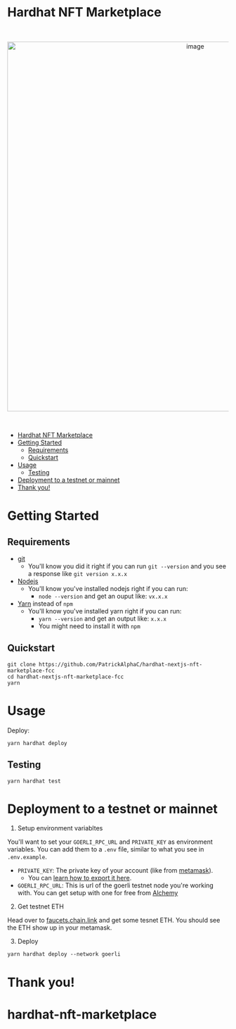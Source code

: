 # Hardhat NFT Marketplace

<br/>
<p align="center">
<img width="840" alt="image" src="https://user-images.githubusercontent.com/97832811/202105417-f13e2fc8-70b8-4359-8264-9721e01f5279.png">
</a>
</p>
<br/>

- [Hardhat NFT Marketplace](#hardhat-nft-marketplace)
- [Getting Started](#getting-started)
  - [Requirements](#requirements)
  - [Quickstart](#quickstart)
- [Usage](#usage)
  - [Testing](#testing)
- [Deployment to a testnet or mainnet](#deployment-to-a-testnet-or-mainnet)
- [Thank you!](#thank-you)

# Getting Started

## Requirements

- [git](https://git-scm.com/book/en/v2/Getting-Started-Installing-Git)
  - You'll know you did it right if you can run `git --version` and you see a response like `git version x.x.x`
- [Nodejs](https://nodejs.org/en/)
  - You'll know you've installed nodejs right if you can run:
    - `node --version` and get an ouput like: `vx.x.x`
- [Yarn](https://classic.yarnpkg.com/lang/en/docs/install/) instead of `npm`
  - You'll know you've installed yarn right if you can run:
    - `yarn --version` and get an output like: `x.x.x`
    - You might need to install it with `npm`

## Quickstart

```
git clone https://github.com/PatrickAlphaC/hardhat-nextjs-nft-marketplace-fcc
cd hardhat-nextjs-nft-marketplace-fcc
yarn
```

# Usage

Deploy:

```
yarn hardhat deploy
```

## Testing

```
yarn hardhat test
```

# Deployment to a testnet or mainnet

1. Setup environment variabltes

You'll want to set your `GOERLI_RPC_URL` and `PRIVATE_KEY` as environment variables. You can add them to a `.env` file, similar to what you see in `.env.example`.

- `PRIVATE_KEY`: The private key of your account (like from [metamask](https://metamask.io/)).
  - You can [learn how to export it here](https://metamask.zendesk.com/hc/en-us/articles/360015289632-How-to-Export-an-Account-Private-Key).
- `GOERLI_RPC_URL`: This is url of the goerli testnet node you're working with. You can get setup with one for free from [Alchemy](https://alchemy.com/?a=673c802981)

2. Get testnet ETH

Head over to [faucets.chain.link](https://faucets.chain.link/) and get some tesnet ETH. You should see the ETH show up in your metamask.

3. Deploy

```
yarn hardhat deploy --network goerli
```

# Thank you!
# hardhat-nft-marketplace
